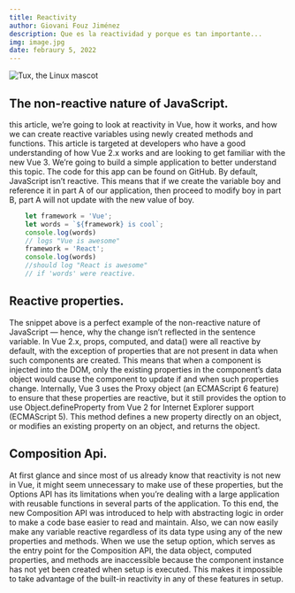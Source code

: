 ```yaml
---
title: Reactivity
author: Giovani Fouz Jiménez
description: Que es la reactividad y porque es tan importante...
img: image.jpg
date: febraury 5, 2022
---
```


![Tux, the Linux mascot](/images/typing.jpg)

## The non-reactive nature of JavaScript.

this  article, we’re going to look at reactivity in Vue, how it works,
and  how  we can create reactive variables using newly created methods
and  functions. This article is targeted at developers who have a good
understanding  of  how  Vue  2.x works and are looking to get familiar
with  the  new  Vue  3.  We’re  going to build a simple application to
better  understand  this  topic. The code for this app can be found on
GitHub.  By  default, JavaScript isn’t reactive. This means that if we
create the variable boy and reference it in part A of our application,
then  proceed to modify boy in part B, part A will not update with the
new value of boy.


```js
    let framework = 'Vue';
    let words = `${framework} is cool`;
    console.log(words)
    // logs "Vue is awesome"
    framework = 'React';
    console.log(words)
    //should log "React is awesome"
    // if 'words' were reactive.

```

## Reactive properties.

The  snippet  above is a perfect example of the non-reactive nature of
JavaScript  —  hence,  why  the change isn’t reflected in the sentence
variable. In Vue 2.x, props, computed, and data() were all reactive by
default, with the exception of properties that are not present in data
when  such components are created. This means that when a component is
injected into the DOM, only the existing properties in the component’s
data  object  would  cause  the  component  to update if and when such
properties  change.  Internally,  Vue  3  uses  the  Proxy  object (an
ECMAScript  6  feature)  to ensure that these properties are reactive,
but it still provides the option to use Object.defineProperty from Vue
2  for Internet Explorer support (ECMAScript 5). This method defines a
new  property  directly on an object, or modifies an existing property
on an object, and returns the object.

## Composition Api.

At  first  glance and since most of us already know that reactivity is
not  new  in  Vue,  it  might  seem  unnecessary  to make use of these
properties,  but  the  Options  API  has  its  limitations when you’re
dealing  with  a  large application with reusable functions in several
parts  of  the  application.  To this end, the new Composition API was
introduced to help with abstracting logic in order to make a code base
easier to read and maintain. Also, we can now easily make any variable
reactive  regardless  of its data type using any of the new properties
and  methods.  When we use the setup option, which serves as the entry
point  for  the Composition API, the data object, computed properties,
and  methods  are  inaccessible because the component instance has not
yet  been  created when setup is executed. This makes it impossible to
take  advantage of the built-in reactivity in any of these features in
setup.

